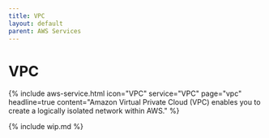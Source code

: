 ```yaml
---
title: VPC
layout: default
parent: AWS Services
---
```


# VPC

{% include aws-service.html icon="VPC" service="VPC" page="vpc" headline=true
    content="Amazon Virtual Private Cloud (VPC) enables you to create a logically isolated network within AWS." %}

{% include wip.md %}